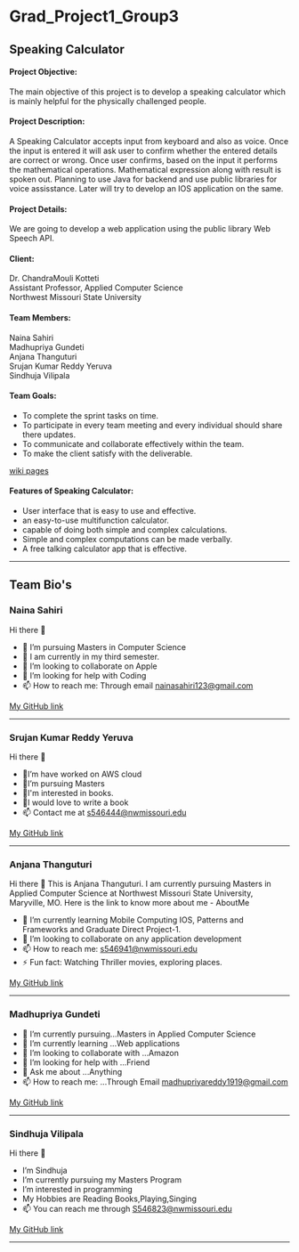 # Grad_Project1_Group3

## Speaking Calculator

#### Project Objective:
The main objective of this project is to develop a speaking calculator which is mainly helpful for the physically challenged people.

#### Project Description:
A Speaking Calculator accepts input from keyboard and also as voice. Once the input is entered it will ask user to confirm whether the entered details are correct or
wrong. Once user confirms, based on the input it performs the mathematical operations. Mathematical expression along with result is spoken out. Planning to use Java
for backend and use public libraries for voice assisstance. Later will try to develop an IOS application on the same.
#### Project Details:
We are going to develop a web application using the public library Web Speech API.
#### Client:
Dr. ChandraMouli Kotteti<br>
Assistant Professor, Applied Computer Science<br>
Northwest Missouri State University

#### Team Members:
Naina Sahiri<br>
Madhupriya Gundeti<br>
Anjana Thanguturi<br>
Srujan Kumar Reddy Yeruva<br>
Sindhuja Vilipala<br>

#### Team Goals:
- To complete the sprint tasks on time.
- To participate in every team meeting and every individual should share there updates.
- To communicate and collaborate effectively within the team.
- To make the client satisfy with the deliverable.

[wiki pages](https://github.com/NainaSahiri/Grad_Project1_Group3/wiki)

#### Features of Speaking Calculator:
- User interface that is easy to use and effective.
- an easy-to-use multifunction calculator.
- capable of doing both simple and complex calculations.
- Simple and complex computations can be made verbally.
- A free talking calculator app that is effective.
 

**************************************************************************************************
## Team Bio's
### Naina Sahiri<br>
Hi there 👋
- 🔭 I’m pursuing Masters in Computer Science
- 🌱 I am currently in my third semester.
- 👯 I’m looking to collaborate on Apple
- 🤔 I’m looking for help with Coding
- 📫 How to reach me: Through email nainasahiri123@gmail.com

[My GitHub link](https://github.com/NainaSahiri) 

**************************************************************************************************

### Srujan Kumar Reddy Yeruva<br>
Hi there 👋
- 🔭I’m have worked on AWS cloud
- 🌱I’m pursuing Masters 
- 👯I'm interested in books.
- 🤔I would love to write a book
- 📫 Contact me at s546444@nwmissouri.edu

[My GitHub link](https://github.com/srujan0403)

**************************************************************************************************

### Anjana Thanguturi<br>
Hi there 👋
This is Anjana Thanguturi. I am currently pursuing Masters in Applied Computer Science at Northwest Missouri State University, Maryville, MO. Here is the link to know more about me - AboutMe

- 🌱 I’m currently learning Mobile Computing IOS, Patterns and Frameworks and Graduate Direct Project-1.
- 👯 I’m looking to collaborate on any application development
- 📫 How to reach me: s546941@nwmissouri.edu
- ⚡ Fun fact: Watching Thriller movies, exploring places.

[My GitHub link](https://github.com/AnjanaThanguturi)

**************************************************************************************************

### Madhupriya Gundeti<br>
- 🔭 I’m currently pursuing...Masters in Applied Computer Science
- 🌱 I’m currently learning ...Web applications
- 👯 I’m looking to collaborate with ...Amazon
- 🤔 I’m looking for help with ...Friend
- 💬 Ask me about ...Anything
- 📫 How to reach me: ...Through Email madhupriyareddy1919@gmail.com

[My GitHub link](https://github.com/MadhupriyaGundeti)

**************************************************************************************************

### Sindhuja Vilipala<br>
Hi there 👋
- I’m Sindhuja
- I’m currently pursuing my Masters Program
- I’m interested in programming
- My Hobbies are Reading Books,Playing,Singing
- 📫 You can reach me through S546823@nwmissouri.edu

[My GitHub link](https://github.com/SindhujaVilipala)


**************************************************************************************************
